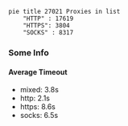 
```mermaid
pie title 27021 Proxies in list
    "HTTP" : 17619
    "HTTPS": 3804
    "SOCKS" : 8317
```

### Some Info
#### Average Timeout

- mixed: 3.8s
- http: 2.1s
- https: 8.6s
- socks: 6.5s